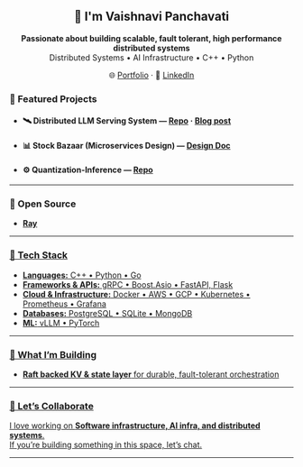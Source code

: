 <div align="center">

<h2 align="center">👋 I'm <b>Vaishnavi Panchavati</b> </h2>

**Passionate about building scalable, fault tolerant, high performance distributed systems**  
Distributed Systems • AI Infrastructure • C++ • Python

🌐 <a href="https://vaishdho1.github.io/my-portfolio/">Portfolio</a> ·  💼 <a href="https://www.linkedin.com/in/vaishnavi-panchavati/"> LinkedIn</a> 

</div>

<h3 align="left">🚀 Featured Projects</h3>

- <h4>🛰 Distributed LLM Serving System — <a href="https://github.com/vaishdho1/Model-Serving-System">Repo</a> · <a href="https://vaishdho1.github.io/my-portfolio/llm-serving-system2.html">Blog post</a></h3>

- <h4>📊 Stock Bazaar (Microservices Design) — <a href="https://github.com/vaishdho1/Certifications/blob/main/stock-app-design-doc.pdf">Design Doc</a></h3>


- <h4>⚙️ Quantization-Inference — <a href="https://github.com/vaishdho1/Quantization-Inference">Repo</a></h3>

---
<h3 align="left">🌿 Open Source</h2>

- <a href="https://github.com/ray-project/ray">**Ray**

---

<h3 align="left"> 🧰 Tech Stack</h3>

- **Languages:** C++ • Python • Go  
- **Frameworks & APIs:** gRPC • Boost.Asio • FastAPI, Flask
- **Cloud & Infrastructure:** Docker • AWS • GCP • Kubernetes • Prometheus • Grafana  
- **Databases:** PostgreSQL • SQLite • MongoDB  
- **ML:** vLLM • PyTorch 
---

<h3 align="left"> 🔭 What I’m Building</h3>

- **Raft backed KV & state layer** for durable, fault-tolerant orchestration

---

<h3 align="left"> 🤝 Let’s Collaborate</h3>

I love working on **Software infrastructure, AI infra, and distributed systems**.  
If you’re building something in this space, let’s chat.


---

<!-- Optional: simple GitHub cards; remove if you prefer a cleaner look -->
<!--
<div align="center">
  <img src="https://github-readme-stats.vercel.app/api?username=vaishdho1&show_icons=true&hide_title=true" alt="GitHub stats" />
  <img src="https://github-readme-stats.vercel.app/api/top-langs/?username=vaishdho1&layout=compact" alt="Top languages" />
</div>
-->
